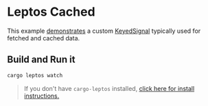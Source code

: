 # Leptos Cached

This example [demonstrates](https://github.com/akesson/leptos-cached/blob/main/src/app/mod.rs#L62) a custom [KeyedSignal](https://github.com/akesson/leptos-cached/blob/main/src/app/keyed_signal.rs) typically used for fetched and cached data.

## Build and Run it

```bash
cargo leptos watch
```

> If you don't have `cargo-leptos` installed, [click here for install instructions.](https://github.com/akesson/cargo-leptos)
